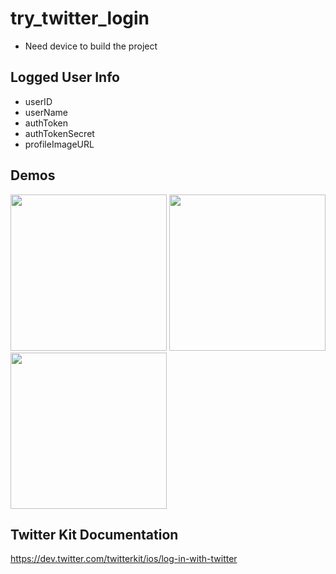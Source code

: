 # try_twitter_login

* Need device to build the project

## Logged User Info

* userID
* userName
* authToken
* authTokenSecret
* profileImageURL

## Demos

<img src="https://github.com/WataruMaeda/swift-objc-practice/blob/master/try_twitter_login/sample/sample-1.PNG" width="250"> <img src="https://github.com/WataruMaeda/swift-objc-practice/blob/master/try_twitter_login/sample/sample-2.PNG" width="250"> <img src="https://github.com/WataruMaeda/swift-objc-practice/blob/master/try_twitter_login/sample/sample-3.PNG" width="250"> 

## Twitter Kit Documentation

https://dev.twitter.com/twitterkit/ios/log-in-with-twitter
